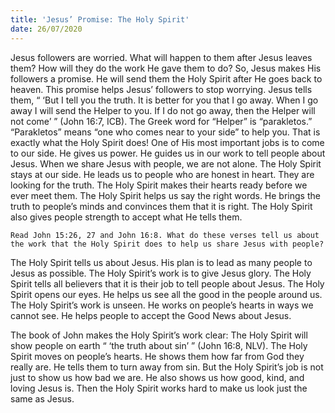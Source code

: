 ```yaml
---
title: 'Jesus’ Promise: The Holy Spirit'
date: 26/07/2020
---
```


Jesus followers are worried. What will happen to them after Jesus leaves them? How will they do the work He gave them to do? So, Jesus makes His followers a promise. He will send them the Holy Spirit after He goes back to heaven. This promise helps Jesus’ followers to stop worrying. Jesus tells them, “ ‘But I tell you the truth. It is better for you that I go away. When I go away I will send the Helper to you. If I do not go away, then the Helper will not come’ ” (John 16:7, ICB). The Greek word for “Helper” is “parakletos.” “Parakletos” means “one who comes near to your side” to help you. That is exactly what the Holy Spirit does! One of His most important jobs is to come to our side. He gives us power. He guides us in our work to tell people about Jesus. When we share Jesus with people, we are not alone. The Holy Spirit stays at our side. He leads us to people who are honest in heart. They are looking for the truth. The Holy Spirit makes their hearts ready before we ever meet them. The Holy Spirit helps us say the right words. He brings the truth to people’s minds and convinces them that it is right. The Holy Spirit also gives people strength to accept what He tells them.

`Read John 15:26, 27 and John 16:8. What do these verses tell us about the work that the Holy Spirit does to help us share Jesus with people?`

The Holy Spirit tells us about Jesus. His plan is to lead as many people to Jesus as possible. The Holy Spirit’s work is to give Jesus glory. The Holy Spirit tells all believers that it is their job to tell people about Jesus. The Holy Spirit opens our eyes. He helps us see all the good in the people around us. The Holy Spirit’s work is unseen. He works on people’s hearts in ways we cannot see. He helps people to accept the Good News about Jesus.

The book of John makes the Holy Spirit’s work clear: The Holy Spirit will show people on earth “ ‘the truth about sin’ ” (John 16:8, NLV). The Holy Spirit moves on people’s hearts. He shows them how far from God they really are. He tells them to turn away from sin. But the Holy Spirit’s job is not just to show us how bad we are. He also shows us how good, kind, and loving Jesus is. Then the Holy Spirit works hard to make us look just the same as Jesus.
